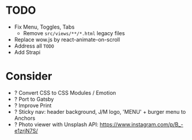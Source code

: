 # TODO

- Fix Menu, Toggles, Tabs
  - Remove `src/views/**/*.html` legacy files
- Replace wow.js by react-animate-on-scroll
- Address all `TODO`
- Add Strapi

# Consider

- ? Convert CSS to CSS Modules / Emotion
- ? Port to Gatsby
- ? Improve Print
- ? Sticky nav: header background, J/M logo, 'MENU' + burger menu to Anchors
- ? Photo viewer with Unsplash API: https://www.instagram.com/p/B_-e1zrjN7S/
